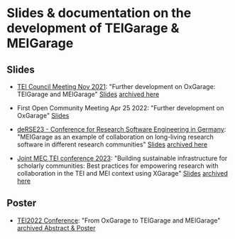 # Slides & documentation on the development of TEIGarage & MEIGarage

## Slides

* [TEI Council Meeting Nov 2021](https://tei-c.org/Activities/Council/Meetings/): "Further development on OxGarage: TEIGarage and MEIGarage" [Slides](https://anneferger.github.io/MEITEIGarage/further_development_OxGarage/) [archived here](https://doi.org/10.5281/zenodo.10214118)

* First Open Community Meeting Apr 25 2022: "Further development on OxGarage" [Slides](https://anneferger.github.io/MEITEIGarage/community_meeting/) 

* [deRSE23 - Conference for Research Software Engineering in Germany](https://de-rse23.sciencesconf.org/): "MEIGarage as an example of collaboration on long-living research software in different research communities" [Slides](https://anneferger.github.io/MEITEIGarage/deRSE23/) [archived here](https://doi.org/10.5281/zenodo.10214050)

* [Joint MEC TEI conference 2023](https://teimec2023.uni-paderborn.de/): "Building sustainable infrastructure for scholarly communities: Best practices for empowering research with collaboration in the TEI and MEI context using XGarage" [Slides](https://anneferger.github.io/MEITEIGarage/TEIMEC23/) [archived here](https://hcommons.org/?get_group_doc=1004260/1697647743-teimec-building-sustainable-infrastructure.pdf)


## Poster

* [TEI2022 Conference](https://conferences.ncl.ac.uk/tei2022/): "From OxGarage to TEIGarage and MEIGarage" [archived Abstract & Poster](https://doi.org/10.5281/zenodo.7061524)
